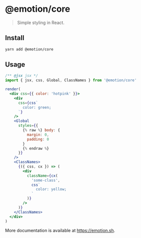 # @emotion/core

> Simple styling in React.

## Install

```bash
yarn add @emotion/core
```

## Usage

```jsx
/** @jsx jsx */
import { jsx, css, Global, ClassNames } from '@emotion/core'

render(
  <div css={{ color: 'hotpink' }}>
    <div
      css={css`
        color: green;
      `}
    />
    <Global
      styles={{
        {% raw %} body: {
          margin: 0,
          padding: 0
        }
        {% endraw %}
      }}
    />
    <ClassNames>
      {({ css, cx }) => (
        <div
          className={cx(
            'some-class',
            css`
              color: yellow;
            `
          )}
        />
      )}
    </ClassNames>
  </div>
)
```

More documentation is available at https://emotion.sh.
